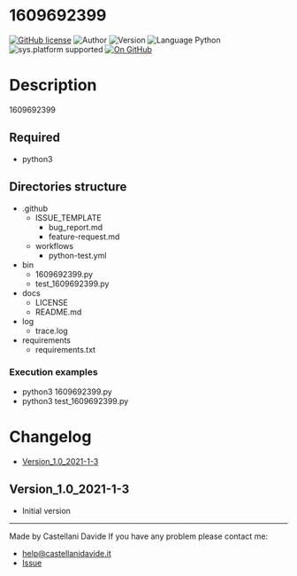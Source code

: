 # 1609692399
[![GitHub license](https://img.shields.io/badge/license-GNU-green?style=flat)](https://github.com/CastellaniDavide/cpp-1609692399/blob/master/LICENSE) ![Author](https://img.shields.io/badge/author-Castellani%20Davide-green?style=flat) ![Version](https://img.shields.io/badge/version-v1.0-blue?style=flat) ![Language Python](https://img.shields.io/badge/language-Python-yellowgreen?style=flat) ![sys.platform supported](https://img.shields.io/badge/OS%20platform%20supported-Linux,%20Windows%20&%20Mac%20OS-blue?style=flat) [![On GitHub](https://img.shields.io/badge/on%20GitHub-True-green?style=flat&logo=github)](https://github.com/CastellaniDavide/1609692399)

# Description
1609692399

## Required
 - python3
 
## Directories structure
 - .github
   - ISSUE_TEMPLATE
     - bug_report.md
     - feature-request.md
   - workflows
     - python-test.yml
 - bin
   - 1609692399.py
   - test_1609692399.py
 - docs
   - LICENSE
   - README.md
 - log
   - trace.log
 - requirements
   - requirements.txt
   
### Execution examples
 - python3 1609692399.py
 - python3 test_1609692399.py

# Changelog
 - [Version_1.0_2021-1-3](#Version_10_2021-1-3)

## Version_1.0_2021-1-3
 - Initial version

---
Made by Castellani Davide 
If you have any problem please contact me:
- help@castellanidavide.it
- [Issue](https://github.com/CastellaniDavide/1609692399/issues)
